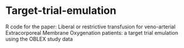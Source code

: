 # Target-trial-emulation
R code for the paper: Liberal or restrictive transfusion for veno-arterial Extracorporeal Membrane Oxygenation patients: a target trial emulation using the OBLEX study data 
